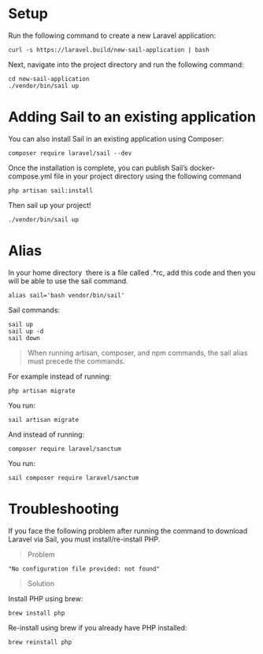 # Setup

Run the following command to create a new Laravel application:
```
curl -s https://laravel.build/new-sail-application | bash
```

Next, navigate into the project directory and run the following command:
```
cd new-sail-application
./vendor/bin/sail up
```

# Adding Sail to an existing application

You can also install Sail in an existing application using Composer:
```
composer require laravel/sail --dev
```

Once the installation is complete, you can publish Sail’s docker-compose.yml file in your project directory using the following command
```
php artisan sail:install
```

Then sail up your project!
```
./vendor/bin/sail up
```

# Alias

In your home directory  there is a file called .*rc, add this code and then you will be able to use the sail command.
```
alias sail='bash vendor/bin/sail'
```

Sail commands:
```
sail up
sail up -d
sail down
```

> When running artisan, composer, and npm commands, the sail alias must precede the commands.

For example instead of running:
```
php artisan migrate
```
You run:
```
sail artisan migrate
```

And instead of running:
```
composer require laravel/sanctum
```
You run:
```
sail composer require laravel/sanctum
```

# Troubleshooting

If you face the following problem after running the command to download Laravel via Sail, you must install/re-install PHP.

> Problem
```
"No configuration file provided: not found"
```

> Solution

Install PHP using brew:   
```
brew install php
```

Re-install using brew if you already have PHP installed:
```
brew reinstall php
```
